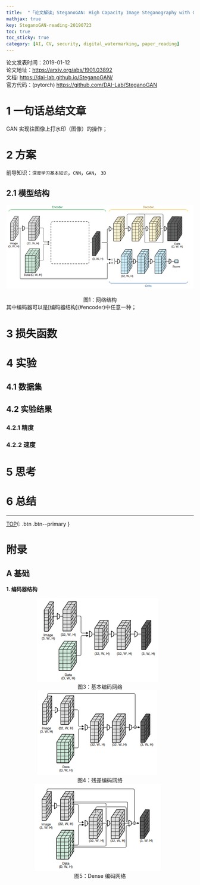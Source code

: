 ```yaml
---
title:  "「论文解读」SteganoGAN: High Capacity Image Steganography with GANs"
mathjax: true
key: SteganoGAN-reading-20190723
toc: true
toc_sticky: true
category: [AI, CV, security, digital_watermarking, paper_reading]
---
```

<span id='head'></span>

>
论文发表时间：2019-01-12  
论文地址：<https://arxiv.org/abs/1901.03892>  
文档: <https://dai-lab.github.io/SteganoGAN/>  
官方代码：(pytorch) <https://github.com/DAI-Lab/SteganoGAN>   

<!--more-->

# 1 一句话总结文章
GAN 实现往图像上打水印（图像）的操作；   

# 2 方案
前导知识：`深度学习基本知识`，`CNN`，`GAN`， `3D`     

## 2.1 模型结构
<center class="half">
  <img src="/assets/images/cv/info_security/steganography/SteganoGAN/net.png"/>&emsp;<br>图1：网络结构   
</center>
其中编码器可以是[编码器结构](#encoder)中任意一种；   

# 3 损失函数



# 4 实验
## 4.1 数据集

## 4.2 实验结果



### 4.2.1 精度


### 4.2.2 速度


# 5 思考



# 6 总结



-------------------  
[TOP](#head){: .btn .btn--primary }


# 附录
## A 基础
<span id="encoder">**1. 编码器结构**</span>
<center class="half">
  <img src="/assets/images/cv/info_security/steganography/SteganoGAN/basic_encoder.png"/>&emsp;<br>图3：基本编码网络<br><img src="/assets/images/cv/info_security/steganography/SteganoGAN/res_encoder.png"/>&emsp;<br>图4：残差编码网络<br><img src="/assets/images/cv/info_security/steganography/SteganoGAN/dense_encoder.png"/>&emsp;<br>图5：Dense 编码网络   
</center>
